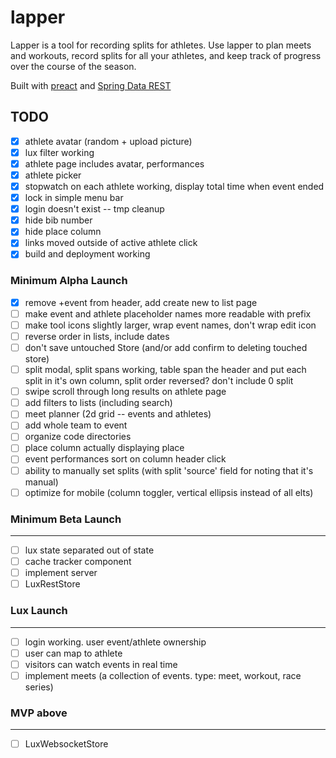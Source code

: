 # lapper

Lapper is a tool for recording splits for athletes.
Use lapper to plan meets and workouts, record splits for all your athletes,
and keep track of progress over the course of the season.

Built with [preact](https://preactjs.com/) and [Spring Data REST](https://projects.spring.io/spring-data-rest/)

## TODO

- [x] athlete avatar (random + upload picture)
- [x] lux filter working
- [x] athlete page includes avatar, performances
- [x] athlete picker
- [x] stopwatch on each athlete working, display total time when event ended
- [x] lock in simple menu bar
- [x] login doesn't exist -- tmp cleanup
- [x] hide bib number
- [x] hide place column
- [x] links moved outside of active athlete click
- [x] build and deployment working

### Minimum Alpha Launch

- [x] remove +event from header, add create new to list page
- [ ] make event and athlete placeholder names more readable with prefix
- [ ] make tool icons slightly larger, wrap event names, don't wrap edit icon
- [ ] reverse order in lists, include dates
- [ ] don't save untouched Store (and/or add confirm to deleting touched store)
- [ ] split modal, split spans working, table span the header and put each split in it's own column, split order reversed? don't include 0 split
- [ ] swipe scroll through long results on athlete page
- [ ] add filters to lists (including search)
- [ ] meet planner (2d grid -- events and athletes)
- [ ] add whole team to event
- [ ] organize code directories
- [ ] place column actually displaying place
- [ ] event performances sort on column header click
- [ ] ability to manually set splits (with split 'source' field for noting that it's manual)
- [ ] optimize for mobile (column toggler, vertical ellipsis instead of all elts)

### Minimum Beta Launch
---

- [ ] lux state separated out of state
- [ ] cache tracker component
- [ ] implement server
- [ ] LuxRestStore

### Lux Launch
---

- [ ] login working. user event/athlete ownership
- [ ] user can map to athlete
- [ ] visitors can watch events in real time
- [ ] implement meets (a collection of events. type: meet, workout, race series)

### MVP above
---

- [ ] LuxWebsocketStore
